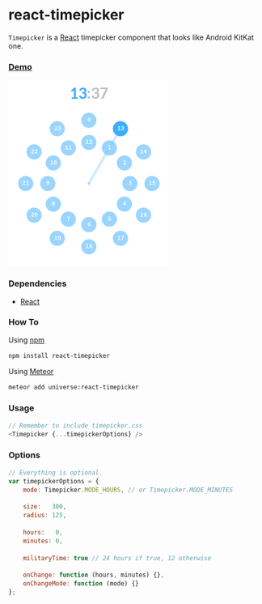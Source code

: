 # react-timepicker
`Timepicker` is a [React]() timepicker component that looks like Android KitKat one.

### [Demo][]
![Timepicker](timepicker.png)

### Dependencies

* [React][]

### How To
Using [npm][]

```sh
npm install react-timepicker
```

Using [Meteor][]

```sh
meteor add universe:react-timepicker
```

### Usage
```js
// Remember to include timepicker.css
<Timepicker {...timepickerOptions} />
```

### Options
```js
// Everything is optional.
var timepickerOptions = {
    mode: Timepicker.MODE_HOURS, // or Timepicker.MODE_MINUTES

    size:   300,
    radius: 125,

    hours:   0,
    minutes: 0,

    militaryTime: true // 24 hours if true, 12 otherwise

    onChange: function (hours, minutes) {},
    onChangeMode: function (mode) {}
};
```

[npm]:    https://npmjs.org/
[React]:  https://facebook.github.io/react/
[Meteor]: https://www.meteor.com/

[Demo]: https://jsfiddle.net/radekm/o7syg3q9/embedded/result/
